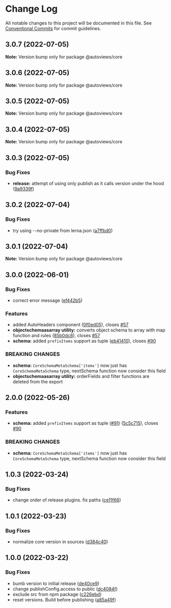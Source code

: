 # Change Log

All notable changes to this project will be documented in this file.
See [Conventional Commits](https://conventionalcommits.org) for commit guidelines.

## 3.0.7 (2022-07-05)

**Note:** Version bump only for package @autoviews/core





## 3.0.6 (2022-07-05)

**Note:** Version bump only for package @autoviews/core





## 3.0.5 (2022-07-05)

**Note:** Version bump only for package @autoviews/core





## 3.0.4 (2022-07-05)

**Note:** Version bump only for package @autoviews/core





## 3.0.3 (2022-07-05)


### Bug Fixes

* **release:** attempt of using only publish as it calls version under the hood ([9a9339f](https://github.com/wix-incubator/autoviews/commit/9a9339fd9016bb97a1b95b110f10001433196518))





## 3.0.2 (2022-07-04)

### Bug Fixes

- try using --no-private from lerna.json ([a7ffbd0](https://github.com/wix-incubator/autoviews/commit/a7ffbd05252ee6b2a542cba2c19ef165ef38ef95))

## 3.0.1 (2022-07-04)

**Note:** Version bump only for package @autoviews/core

## 3.0.0 (2022-06-01)

### Bug Fixes

- correct error message ([ef442b5](https://github.com/wix-incubator/autoviews/commit/ef442b5ade82088909a14c79aadd58f5fc662fc4))

### Features

- added AutoHeaders component ([0f0ed05](https://github.com/wix-incubator/autoviews/commit/0f0ed0550c3651fd345a8b52a040f9e67e9f6195)), closes [#57](https://github.com/wix-incubator/autoviews/issues/57)
- **objectschemaasarray utility:** converts object schema to array with map function and rules ([85b0dc8](https://github.com/wix-incubator/autoviews/commit/85b0dc8655af57388604741198124f8ca5e8c585)), closes [#57](https://github.com/wix-incubator/autoviews/issues/57)
- **schema:** added `prefixItems` support as tuple ([eb41410](https://github.com/wix-incubator/autoviews/commit/eb414108781449a2f6d369151d67a3dc141a0996)), closes [#90](https://github.com/wix-incubator/autoviews/issues/90)

### BREAKING CHANGES

- **schema:** `CoreSchemaMetaSchema['items']` now just has `CoreSchemaMetaSchema` type,
  nextSchema function now consider this field
- **objectschemaasarray utility:** orderFields and filter functions are deleted from the export

## 2.0.0 (2022-05-26)

### Features

- **schema:** added `prefixItems` support as tuple ([#91](https://github.com/wix-incubator/autoviews/issues/91)) ([5c5c715](https://github.com/wix-incubator/autoviews/commit/5c5c715685906424edc07e339b28acb3f477da0a)), closes [#90](https://github.com/wix-incubator/autoviews/issues/90)

### BREAKING CHANGES

- **schema:** `CoreSchemaMetaSchema['items']` now just has `CoreSchemaMetaSchema` type,
  nextSchema function now consider this field

## 1.0.3 (2022-03-24)

### Bug Fixes

- change order of release plugins. fix paths ([ce11f66](https://github.com/wix-incubator/autoviews/commit/ce11f66b1f730d48fd4c60aa9e0cc1388b21206d))

## 1.0.1 (2022-03-23)

### Bug Fixes

- normalize core version in sources ([d384c40](https://github.com/wix-incubator/autoviews/commit/d384c4008208ca18d9d2def9e8cd43849358f9ab))

## 1.0.0 (2022-03-22)

### Bug Fixes

- bumb version to initial release ([de40ce9](https://github.com/wix-incubator/autoviews/commit/de40ce98c7690927cfbf2bbf86b5073f06ba5ae3))
- change publishConfig.access to public ([dc4084f](https://github.com/wix-incubator/autoviews/commit/dc4084f40ae95c4148d50f0b44175ae040cb1851))
- exclude src from npm package ([c226ebd](https://github.com/wix-incubator/autoviews/commit/c226ebde7916095b6a42a800c6b2f554b850f8ff))
- reset versions. Build before publishing ([a85a49f](https://github.com/wix-incubator/autoviews/commit/a85a49f3572b5ab3303821567d00685031fd78ef))
